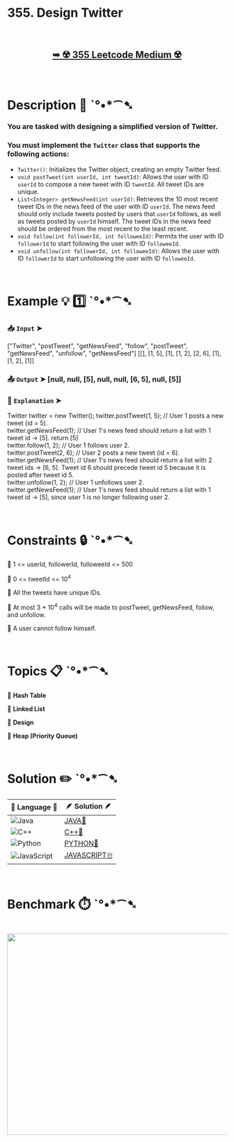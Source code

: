 # 355. Design Twitter

</br>

<h2 align="center"> 

<a href="https://leetcode.com/problems/design-twitter/description/"><strong>➥ ☢️ 355 Leetcode Medium ☢️ </strong></a>
</h2>

</br>

# Description 📜 ˋ°•*⁀➷

### You are tasked with designing a simplified version of Twitter.

### You must implement the `Twitter` class that supports the following actions:

- `Twitter()`: Initializes the Twitter object, creating an empty Twitter feed.
- `void postTweet(int userId, int tweetId)`: Allows the user with ID `userId` to compose a new tweet with ID `tweetId`. All tweet IDs are unique.
- `List<Integer> getNewsFeed(int userId)`: Retrieves the 10 most recent tweet IDs in the news feed of the user with ID `userId`. The news feed should only include tweets posted by users that `userId` follows, as well as tweets posted by `userId` himself. The tweet IDs in the news feed should be ordered from the most recent to the least recent.
- `void follow(int followerId, int followeeId)`: Permits the user with ID `followerId` to start following the user with ID `followeeId`.
- `void unfollow(int followerId, int followeeId)`: Allows the user with ID `followerId` to start unfollowing the user with ID `followeeId`.

</br>

# Example 💡 1️⃣ ˋ°•*⁀➷

  ### 📥 `Input`  ➤ 

["Twitter", "postTweet", "getNewsFeed", "follow", "postTweet", "getNewsFeed", "unfollow", "getNewsFeed"]
[[], [1, 5], [1], [1, 2], [2, 6], [1], [1, 2], [1]]

  ### 📤 `Output`  ➤ [null, null, [5], null, null, [6, 5], null, [5]]

  ### 🔦 `Explanation`  ➤ 

Twitter twitter = new Twitter();
twitter.postTweet(1, 5); // User 1 posts a new tweet (id = 5).</br>
twitter.getNewsFeed(1);  // User 1's news feed should return a list with 1 tweet id -> [5]. return [5]</br>
twitter.follow(1, 2);    // User 1 follows user 2.</br>
twitter.postTweet(2, 6); // User 2 posts a new tweet (id = 6).</br>
twitter.getNewsFeed(1);  // User 1's news feed should return a list with 2 tweet ids -> [6, 5]. Tweet id 6 should precede tweet id 5 because it is posted after tweet id 5.</br>
twitter.unfollow(1, 2);  // User 1 unfollows user 2.</br>
twitter.getNewsFeed(1);  // User 1's news feed should return a list with 1 tweet id -> [5], since user 1 is no longer following user 2.

</br>

# Constraints 🔒 ˋ°•*⁀➷

🔹 1 <= userId, followerId, followeeId <= 500 </br>

🔹 0 <= tweetId <= 10<sup>4</sup> </br>

🔹 All the tweets have unique IDs. </br>

🔹 At most 3 * 10<sup>4</sup> calls will be made to postTweet, getNewsFeed, follow, and unfollow. </br>

🔹 A user cannot follow himself. </br>

</br>

# Topics 📋 ˋ°•*⁀➷

🔸 **Hash Table**  </br>

🔸 **Linked List**  </br>

🔸 **Design**  </br>

🔸 **Heap (Priority Queue)** 

</br>

# Solution ✏️ ˋ°•*⁀➷

| 📒 Language 📒  | 🪶 Solution 🪶 |
| ------------- | ------------- |
|  ![Java](https://img.shields.io/badge/java-%23ED8B00.svg?style=for-the-badge&logo=openjdk&logoColor=white)  | [JAVA🍁]() |
|  ![C++](https://img.shields.io/badge/c++-%2300599C.svg?style=for-the-badge&logo=c%2B%2B&logoColor=white)  | [C++🎲]()  |
|  ![Python](https://img.shields.io/badge/python-3670A0?style=for-the-badge&logo=python&logoColor=ffdd54)    | [PYTHON🍰]() |
| ![JavaScript](https://img.shields.io/badge/javascript-%23323330.svg?style=for-the-badge&logo=javascript&logoColor=%23F7DF1E)   | [JAVASCRIPT☃️]() |

</br>

# Benchmark ⏱️ ˋ°•*⁀➷

<h1  align="center" >

<img src ="https://github.com/user-attachments/assets/7ce1f285-e84f-49c3-bbb2-e932164d0101" width = "700px" height="462px" />

</h1>
